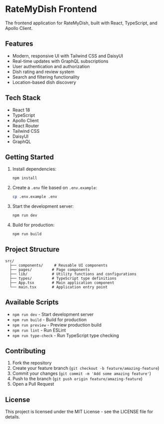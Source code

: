 # RateMyDish Frontend

The frontend application for RateMyDish, built with React, TypeScript, and Apollo Client.

## Features

- Modern, responsive UI with Tailwind CSS and DaisyUI
- Real-time updates with GraphQL subscriptions
- User authentication and authorization
- Dish rating and review system
- Search and filtering functionality
- Location-based dish discovery

## Tech Stack

- React 18
- TypeScript
- Apollo Client
- React Router
- Tailwind CSS
- DaisyUI
- GraphQL

## Getting Started

1. Install dependencies:

   ```bash
   npm install
   ```

2. Create a `.env` file based on `.env.example`:

   ```bash
   cp .env.example .env
   ```

3. Start the development server:

   ```bash
   npm run dev
   ```

4. Build for production:
   ```bash
   npm run build
   ```

## Project Structure

```
src/
  ├── components/     # Reusable UI components
  ├── pages/         # Page components
  ├── lib/           # Utility functions and configurations
  ├── types/         # TypeScript type definitions
  ├── App.tsx        # Main application component
  └── main.tsx       # Application entry point
```

## Available Scripts

- `npm run dev` - Start development server
- `npm run build` - Build for production
- `npm run preview` - Preview production build
- `npm run lint` - Run ESLint
- `npm run type-check` - Run TypeScript type checking

## Contributing

1. Fork the repository
2. Create your feature branch (`git checkout -b feature/amazing-feature`)
3. Commit your changes (`git commit -m 'Add some amazing feature'`)
4. Push to the branch (`git push origin feature/amazing-feature`)
5. Open a Pull Request

## License

This project is licensed under the MIT License - see the LICENSE file for details.
